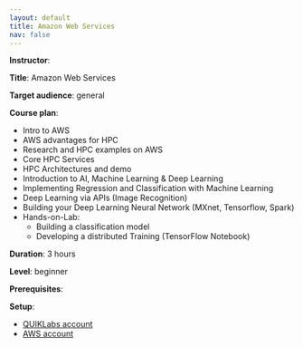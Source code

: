 ```yaml
---
layout: default
title: Amazon Web Services
nav: false
---
```


**Instructor**: 

**Title**: Amazon Web Services

**Target audience**: general

**Course plan**:

- Intro to AWS
- AWS advantages for HPC
- Research and HPC examples on AWS
- Core HPC Services
- HPC Architectures and demo
- Introduction to AI, Machine Learning & Deep Learning
- Implementing Regression and Classification with Machine Learning
- Deep Learning via APIs (Image Recognition)
- Building your Deep Learning Neural Network (MXnet, Tensorflow, Spark)
- Hands-on-Lab:
  - Building a classification model
  - Developing a distributed Training (TensorFlow Notebook)

**Duration**: 3 hours

**Level**: beginner

**Prerequisites**:

**Setup**:
- <a href="https://qwiklabs.com" target="_blank">QUIKLabs account</a>
- <a href="http://aws.amazon.com" target="_blank">AWS account</a>
